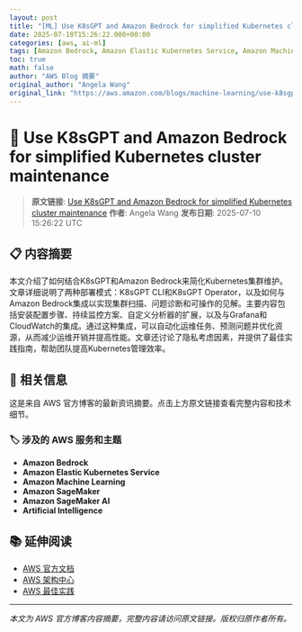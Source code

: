 ```yaml
---
layout: post
title: "[ML] Use K8sGPT and Amazon Bedrock for simplified Kubernetes cluster maintenance"
date: 2025-07-10T15:26:22.000+00:00
categories: [aws, ai-ml]
tags: [Amazon Bedrock, Amazon Elastic Kubernetes Service, Amazon Machine Learning, Amazon SageMaker, Amazon SageMaker AI, Artificial Intelligence]
toc: true
math: false
author: "AWS Blog 摘要"
original_author: "Angela Wang"
original_link: "https://aws.amazon.com/blogs/machine-learning/use-k8sgpt-and-amazon-bedrock-for-simplified-kubernetes-cluster-maintenance/"
---
```


# 🤖 Use K8sGPT and Amazon Bedrock for simplified Kubernetes cluster maintenance

> **原文链接**: [Use K8sGPT and Amazon Bedrock for simplified Kubernetes cluster maintenance](https://aws.amazon.com/blogs/machine-learning/use-k8sgpt-and-amazon-bedrock-for-simplified-kubernetes-cluster-maintenance/)
> **作者**: Angela Wang
> **发布日期**: 2025-07-10 15:26:22 UTC

## 📋 内容摘要

本文介绍了如何结合K8sGPT和Amazon Bedrock来简化Kubernetes集群维护。文章详细说明了两种部署模式：K8sGPT CLI和K8sGPT Operator，以及如何与Amazon Bedrock集成以实现集群扫描、问题诊断和可操作的见解。主要内容包括安装配置步骤、持续监控方案、自定义分析器的扩展，以及与Grafana和CloudWatch的集成。通过这种集成，可以自动化运维任务、预测问题并优化资源，从而减少运维开销并提高性能。文章还讨论了隐私考虑因素，并提供了最佳实践指南，帮助团队提高Kubernetes管理效率。

## 🔗 相关信息

这是来自 AWS 官方博客的最新资讯摘要。点击上方原文链接查看完整内容和技术细节。

### 🏷️ 涉及的 AWS 服务和主题

- **Amazon Bedrock**
- **Amazon Elastic Kubernetes Service**
- **Amazon Machine Learning**
- **Amazon SageMaker**
- **Amazon SageMaker AI**
- **Artificial Intelligence**

## 📚 延伸阅读

- [AWS 官方文档](https://docs.aws.amazon.com/)
- [AWS 架构中心](https://aws.amazon.com/architecture/)
- [AWS 最佳实践](https://aws.amazon.com/architecture/well-architected/)

---

*本文为 AWS 官方博客内容摘要，完整内容请访问原文链接。版权归原作者所有。*